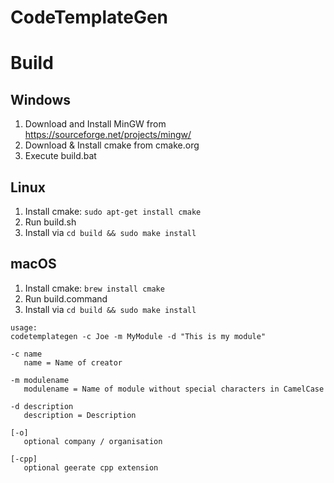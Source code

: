 # CodeTemplateGen

Build
=====

Windows
-------
1. Download and Install MinGW from https://sourceforge.net/projects/mingw/
2. Download & Install cmake from cmake.org
3. Execute build.bat

Linux
-------
1. Install cmake: `sudo apt-get install cmake`
2. Run build.sh
2. Install via `cd build && sudo make install`

macOS
-------
1. Install cmake: `brew install cmake`
2. Run build.command
2. Install via `cd build && sudo make install`

````
usage:
codetemplategen -c Joe -m MyModule -d "This is my module"

-c name
   name = Name of creator

-m modulename
   modulename = Name of module without special characters in CamelCase

-d description
   description = Description

[-o]
   optional company / organisation

[-cpp]
   optional geerate cpp extension
````